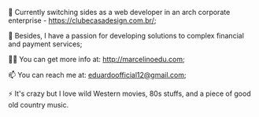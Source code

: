 🔭 Currently switching sides as a web developer in an arch corporate enterprise - https://clubecasadesign.com.br/; 

🌱 Besides, I have a passion for developing solutions to complex financial and payment services;

👨‍💻 You can get more info at: http://marcelinoedu.com;

📫 You can reach me at: eduardoofficial12@gmail.com;

⚡ It's crazy but I love wild Western movies, 80s stuffs, and a piece of good old country music.

<!---
marcelinoedu/marcelinoedu is a ✨ special ✨ repository because its `README.md` (this file) appears on your GitHub profile.
You can click the Preview link to take a look at your changes.
--->
